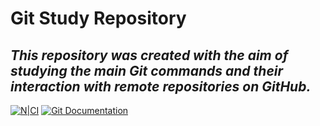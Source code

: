 # Git Study Repository
## _This repository was created with the aim of studying the main Git commands and their interaction with remote repositories on GitHub._

[![N|CI](https://git-scm.com/images/logos/2color-lightbg@2x.png)](https://git-scm.com/doc)
[![Git Documentation](https://img.shields.io/badge/Documentation-Git-blue?logo=git)](https://git-scm.com/doc)